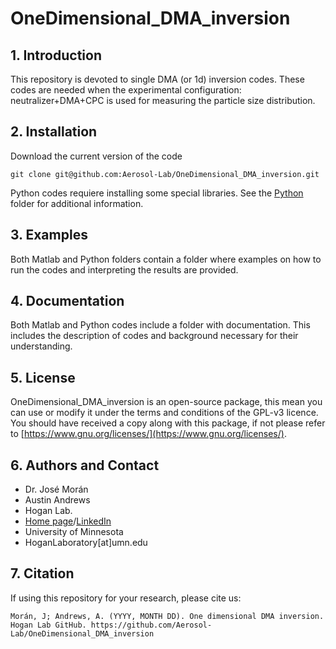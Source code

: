# OneDimensional_DMA_inversion

## 1. Introduction

This repository is devoted to single DMA (or 1d) inversion codes. These codes are needed when the experimental configuration: neutralizer+DMA+CPC is used for measuring the particle size distribution.

## 2. Installation

Download the current version of the code

    git clone git@github.com:Aerosol-Lab/OneDimensional_DMA_inversion.git
    
Python codes requiere installing some special libraries. See the [Python](https://github.com/Aerosol-Lab/OneDimensional_DMA_inversion/tree/main/Python) folder for additional information.

## 3. Examples

Both Matlab and Python folders contain a folder where examples on how to run the codes and interpreting the results are provided.

## 4. Documentation

Both Matlab and Python codes include a folder with documentation. This includes the description of codes and background necessary for their understanding.

## 5. License

OneDimensional_DMA_inversion is an open-source package, this mean you can use or modify it under the terms and conditions of the GPL-v3 licence. You should have received a copy along with this package, if not please refer to [https://www.gnu.org/licenses/](https://www.gnu.org/licenses/).

## 6. Authors and Contact

* Dr. José Morán
* Austin Andrews
* Hogan Lab.
* [Home page](https://hoganlab.umn.edu/)/[LinkedIn](https://www.linkedin.com/in/hogan-lab-994a3a246/)
* University of Minnesota
* HoganLaboratory[at]umn.edu

## 7. Citation

If using this repository for your research, please cite us:

    Morán, J; Andrews, A. (YYYY, MONTH DD). One dimensional DMA inversion. Hogan Lab GitHub. https://github.com/Aerosol-Lab/OneDimensional_DMA_inversion
